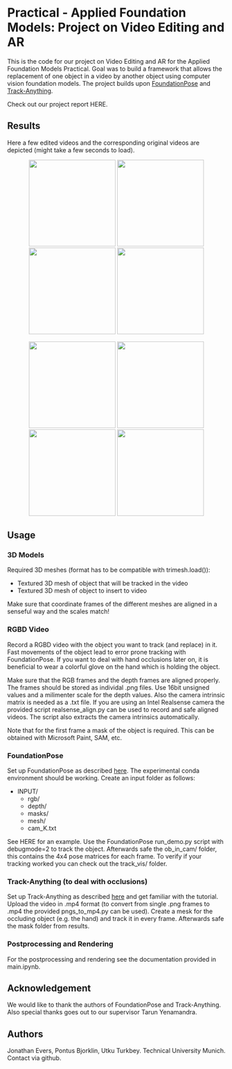 # Practical - Applied Foundation Models: Project on Video Editing and AR

This is the code for our project on Video Editing and AR for the Applied Foundation Models Practical. Goal was to build a framework that allows the replacement of one object in a video by another object using computer vision foundation models. The project builds upon [FoundationPose](https://github.com/NVlabs/FoundationPose) and [Track-Anything](https://github.com/gaomingqi/Track-Anything).

Check out our project report HERE.

## Results
Here a few edited videos and the corresponding original videos are depicted (might take a few seconds to load).

<p align="center">
  <img src="assets/videos/gun_ego.gif" width="200" />
  <img src="assets/videos/gun_ego_raw.gif" width="200" />
  <img src="assets/videos/sword_ego_short.gif" width="200" />
  <img src="assets/videos/sword_ego_raw_short.gif" width="200" />
</p>

<p align="center">
  <img src="assets/videos/sword_spin.gif" width="200" />
  <img src="assets/videos/sword_spin_raw.gif" width="200" />
  <img src="assets/videos/gun_run_short.gif" width="200" />
  <img src="assets/videos/gun_run_raw_short.gif" width="200" />
</p>




## Usage

### 3D Models
Required 3D meshes (format has to be compatible with trimesh.load()):
* Textured 3D mesh of object that will be tracked in the video
* Textured 3D mesh of object to insert to video

Make sure that coordinate frames of the different meshes are aligned in a senseful way and the scales match!

### RGBD Video
Record a RGBD video with the object you want to track (and replace) in it. Fast movements of the object lead to error prone tracking with FoundationPose. If you want to deal with hand occlusions later on, it is beneficial to wear a colorful glove on the hand which is holding the object.   

Make sure that the RGB frames and the depth frames are aligned properly. The frames should be stored as individal .png files. Use 16bit unsigned values and a milimenter scale for the depth values. Also the camera intrinsic matrix is needed as a .txt file. If you are using an Intel Realsense camera the provided script realsense_align.py can be used to record and safe aligned videos. The script also extracts the camera intrinsics automatically.

Note that for the first frame a mask of the object is required. This can be obtained with Microsoft Paint, SAM, etc.

### FoundationPose
Set up FoundationPose as described [here](https://github.com/NVlabs/FoundationPose). The experimental conda environment should be working. Create an input folder as follows:
* INPUT/
    * rgb/
    * depth/
    * masks/
    * mesh/
    * cam_K.txt

See HERE for an example.
Use the FoundationPose run_demo.py script with debugmode=2 to track the object. Afterwards safe the ob_in_cam/ folder, this contains the 4x4 pose matrices for each frame. To verify if your tracking worked you can check out the track_vis/ folder.

### Track-Anything (to deal with occlusions)
Set up Track-Anything as described [here](https://github.com/gaomingqi/Track-Anything) and get familiar with the tutorial. Upload the video in .mp4 format (to convert from single .png frames to .mp4 the provided pngs_to_mp4.py can be used). Create a mesk for the occluding object (e.g. the hand) and track it in every frame. Afterwards safe the mask folder from results.

### Postprocessing and Rendering
For the postprocessing and rendering see the documentation provided in main.ipynb.

## Acknowledgement
We would like to thank the authors of FoundationPose and Track-Anything. Also special thanks goes out to our supervisor Tarun Yenamandra.

## Authors
Jonathan Evers, Pontus Bjorklin, Utku Turkbey. Technical University Munich. Contact via github.






